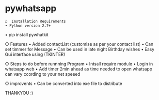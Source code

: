 # pywhatsapp
	○  Installation Requirements
	• Python version 2.7+
  • pip install pywhatkit
  
 ○ Features
 • Added contactList (customise as per your contact list)
 • Can set timmer for Message
 • Can be used in late night Birthday wishes
 • Easy Gui interface using (TKINTER)
  
 ○ Steps to do before runnning Program
 • Intsall require module
 • Login in whatsapp web
 • Add timer 2min ahead as time needed to open whatsapp can vary ccording to your net speeed
 
 ○ improvents
 • Can be converted into exe file to distribute
 
 THANKYOU :)
